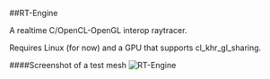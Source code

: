 ##RT-Engine

A realtime C/OpenCL-OpenGL interop raytracer.

Requires Linux (for now) and a GPU that supports cl_khr_gl_sharing.


####Screenshot of a test mesh
![RT-Engine](http://i.imgur.com/JqHpFRv.png )